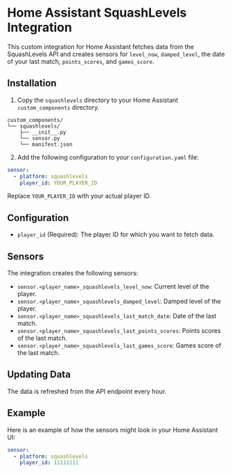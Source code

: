 # Home Assistant SquashLevels Integration

This custom integration for Home Assistant fetches data from the SquashLevels API and creates sensors for `level_now`, `damped_level`, the date of your last match, `points_scores`, and `games_score`.

## Installation

1. Copy the `squashlevels` directory to your Home Assistant `custom_components` directory.

```
custom_components/
└── squashlevels/
    ├── __init__.py
    └── sensor.py
    └── manifest.json
```

2. Add the following configuration to your `configuration.yaml` file:

```yaml
sensor:
  - platform: squashlevels
    player_id: YOUR_PLAYER_ID
```

Replace `YOUR_PLAYER_ID` with your actual player ID.

## Configuration

- `player_id` (Required): The player ID for which you want to fetch data.

## Sensors

The integration creates the following sensors:

- `sensor.<player_name>_squashlevels_level_now`: Current level of the player.
- `sensor.<player_name>_squashlevels_damped_level`: Damped level of the player.
- `sensor.<player_name>_squashlevels_last_match_date`: Date of the last match.
- `sensor.<player_name>_squashlevels_last_points_scores`: Points scores of the last match.
- `sensor.<player_name>_squashlevels_last_games_score`: Games score of the last match.

## Updating Data

The data is refreshed from the API endpoint every hour.

## Example

Here is an example of how the sensors might look in your Home Assistant UI:

```yaml
sensor:
  - platform: squashlevels
    player_id: 11111111
```

